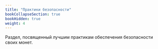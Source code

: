 ```yaml
---
title: "Практики безопасности"
bookCollapseSection: true
bookHidden: true
weight: 4
---
```


Раздел, посвященный лучшим практикам обеспечения безопасности своих монет.
